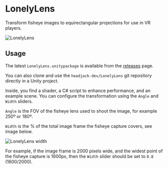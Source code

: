 # LonelyLens
Transform fisheye images to equirectangular projections for use in VR players.

![LonelyLens](https://headjack.io/files/gifs/LonelyLens.gif)

## Usage
The latest `LonelyLens.unitypackage` is available from the [releases](https://github.com/headjack-dev/LonelyLens/releases) page.

You can also clone and use the `headjack-dev/LonelyLens` git repository directly in a Unity project. 

Inside, you find a shader, a C# script to enhance performance, and an example scene. You can configure the transformation using the `Angle` and `Width` sliders.

`Angle` is the FOV of the fisheye lens used to shoot the image, for example 250º or 180º.

`Width` is the % of the total image frame the fisheye capture covers, see image below.

![LonelyLens width](https://headjack.io/files/gifs/LonelyLens-width.png)

For example, if the image frame is 2000 pixels wide, and the widest point of the fisheye capture is 1600px, then the `Width` slider should be set to `0.8` (1600/2000).
